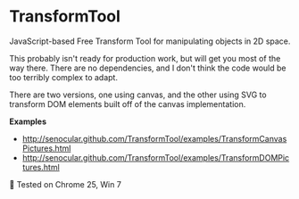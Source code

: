 TransformTool
=============

JavaScript-based Free Transform Tool for manipulating objects in 2D space.

This probably isn't ready for production work, but will get you most of the way there.  There are no dependencies, and I don't think the code would be too terribly complex to adapt.

There are two versions, one using canvas, and the other using SVG to transform DOM elements built off of the canvas implementation.

**Examples**
- http://senocular.github.com/TransformTool/examples/TransformCanvasPictures.html
- http://senocular.github.com/TransformTool/examples/TransformDOMPictures.html

:passport_control: Tested on Chrome 25, Win 7
